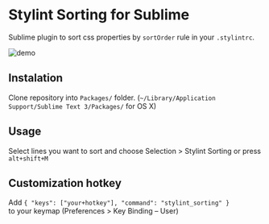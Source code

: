 # Stylint Sorting for Sublime
Sublime plugin to sort css properties by `sortOrder` rule in your `.stylintrc`.

![demo](http://s.csssr.ru/2016-02-21-1309-bvz3p1tkh3.gif)

## Instalation
Clone repository into `Packages/` folder. (`~/Library/Application Support/Sublime Text 3/Packages/` for OS X)

## Usage
Select lines you want to sort and choose
Selection > Stylint Sorting or press `alt+shift+M`

## Customization hotkey
Add `{ "keys": ["your+hotkey"], "command": "stylint_sorting" }`  
to your keymap (Preferences > Key Binding – User)
